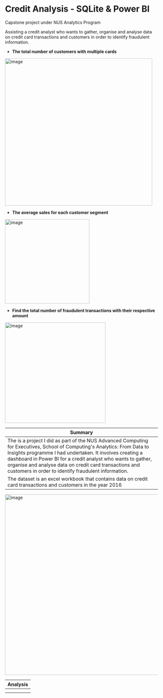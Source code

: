 # Credit Analysis - SQLite & Power BI
Capstone project under NUS Analytics Program

Assisting a credit analyst who wants to gather, organise and analyse data on credit card transactions and customers in order to identify fraudulent information.

- **The total number of customers with multiple cards**
<img width="485" alt="image" src="https://github.com/Kshaamini/DataAnalysis-SQL/assets/139740694/e2ddb328-faa6-48cd-b461-b20cbeaa3a40">

- **The average sales for each customer segment**

<img width="278" alt="image" src="https://github.com/Kshaamini/DataAnalysis-SQL/assets/139740694/473b2985-8947-4e16-b693-10fe835b5b39">

- **Find the total number of fraudulent transactions with their respective amount**
<img width="331" alt="image" src="https://github.com/Kshaamini/DataAnalysis-SQL/assets/139740694/0fe30213-4690-4504-a2b5-04fc6e8e3c22">


| Summary | 
| ----------- | 
| The is a project I did as part of the NUS Advanced Computing for Executives, School of Computing's Analytics: From Data to Insights programme I had undertaken. It involves creating a dashboard in Power BI for a credit analyst who wants to gather, organise and analyse data on credit card transactions and customers in order to identify fraudulent information.|
|The dataset is an excel workbook that contains  data on credit card transactions and customers in the year 2016|

<img width="595" alt="image" src="https://github.com/Kshaamini/DataAnalysis-PowerBI/assets/139740694/5ba6899d-2a4b-4ffa-a627-86043cf9decf">

| Analysis | 
| ----------- | 
| |
||
